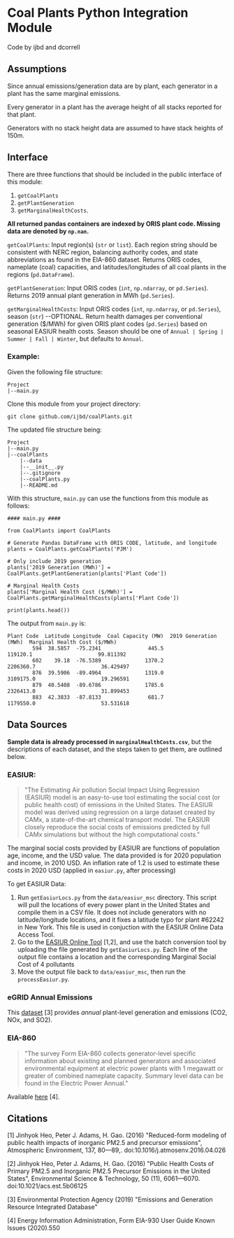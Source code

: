 # Coal Plants Python Integration Module
Code by ijbd and dcorrell

## Assumptions

Since annual emissions/generation data are by plant, each generator in a plant has the same marginal emissions. 

Every generator in a plant has the average height of all stacks reported for that plant.

Generators with no stack height data are assumed to have stack heights of 150m.

## Interface

There are three functions that should be included in the public interface of this module:
1. `getCoalPlants`
2. `getPlantGeneration`
3. `getMarginalHealthCosts`. 

**All returned pandas containers are indexed by ORIS plant code. Missing data are denoted by `np.nan`.**

`getCoalPlants`: Input region(s) (`str` or `list`). Each region string should be consistent with NERC region, balancing authority codes, and state abbreviations as found in the EIA-860 dataset. Returns ORIS codes, nameplate (coal) capacities, and latitudes/longitudes of all coal plants in the regions (`pd.DataFrame`).

`getPlantGeneration`: Input ORIS codes (`int`, `np.ndarray`, or `pd.Series`). Returns 2019 annual plant generation in MWh (`pd.Series`). 

`getMarginalHealthCosts`: Input ORIS codes (`int`, `np.ndarray`, or `pd.Series`), season (`str`) --OPTIONAL. Return health damages per conventional generation ($/MWh) for given ORIS plant codes (`pd.Series`) based on seasonal EASIUR health costs. Season should be one of `Annual | Spring | Summer | Fall | Winter`, but defaults to `Annual`.

### Example:

Given the following file structure:

    Project
    |--main.py

Clone this module from your project directory:

    git clone github.com/ijbd/coalPlants.git

The updated file structure being:

    Project
    |--main.py
    |--coalPlants
        |--data
        |--__init__.py
        |--.gitignore
        |--coalPlants.py
        |--README.md
    
With this structure, `main.py` can use the functions from this module as follows:


    #### main.py ####

    from CoalPlants import CoalPlants

    # Generate Pandas DataFrame with ORIS CODE, latitude, and longitude
    plants = CoalPlants.getCoalPlants('PJM') 

    # Only include 2019 generation
    plants['2019 Generation (MWh)'] = CoalPlants.getPlantGeneration(plants['Plant Code'])

    # Marginal Health Costs
    plants['Marginal Health Cost ($/MWh)'] = CoalPlants.getMarginalHealthCosts(plants['Plant Code'])

    print(plants.head())

The output from `main.py` is:
    
    Plant Code  Latitude Longitude  Coal Capacity (MW)  2019 Generation (MWh)  Marginal Health Cost ($/MWh)
            594  38.5857  -75.2341               445.5               119120.1                     99.811392
            602    39.18  -76.5389              1370.2              2206360.7                     36.429497
            876  39.5906  -89.4964              1319.0              3109175.0                     19.296591
            879  40.5408  -89.6786              1785.6              2326413.0                     31.899453
            883  42.3833  -87.8133               681.7              1179550.0                     53.531618


## Data Sources

**Sample data is already processed in `marginalHealthCosts.csv`**, but the descriptions of each dataset, and the steps taken to get them, are outlined below.

### EASIUR:
>"The Estimating Air pollution Social Impact Using Regression (EASIUR) model is an easy-to-use tool estimating the social cost (or public health cost) of emissions in the United States. The EASIUR model was derived using regression on a large dataset created by CAMx, a state-of-the-art chemical transport model. The EASIUR closely reproduce the social costs of emissions predicted by full CAMx simulations but without the high computational costs." 

The marginal social costs provided by EASIUR are functions of population age, income, and the USD value. The data provided is for 2020 population and income, in 2010 USD. An inflation rate of 1.2 is used to estimate these costs in 2020 USD (applied in `easiur.py`, after processing)

To get EASIUR Data:
1. Run `getEasiurLocs.py` from the `data/easiur_msc` directory. This script will pull the locations of every power plant in the United States and compile them in a CSV file. It does not include generators with no latitude/longitude locations, and it fixes a latitude typo for plant #62242 in New York. This file is used in conjuction with the EASIUR Online Data Access Tool.
2. Go to the [EASIUR Online Tool](https://barney.ce.cmu.edu/~jinhyok/easiur/online/) [1,2], and use the batch conversion tool by uploading the file generated by `getEasiurLocs.py`. Each line of the output file contains a location and the corresponding Marginal Social Cost of 4 pollutants
3. Move the output file back to `data/easiur_msc`, then run the `processEasiur.py`.

### eGRID Annual Emissions
This [dataset](https://www.epa.gov/egrid/download-data) [3] provides *annual* plant-level generation and emissions (CO2, NOx, and SO2). 

### EIA-860 
>"The survey Form EIA-860 collects generator-level specific information about existing and planned generators and associated environmental equipment at electric power plants with 1 megawatt or greater of combined nameplate capacity. Summary level data can be found in the Electric Power Annual."

Available [here](https://www.eia.gov/electricity/data/eia860/) [4].

## Citations

[1] Jinhyok Heo, Peter J. Adams, H. Gao. (2016) "Reduced-form modeling of public health impacts of inorganic PM2.5 and precursor emissions", Atmospheric Environment, 137, 80—89,. doi:10.1016/j.atmosenv.2016.04.026

[2] Jinhyok Heo, Peter J. Adams, H. Gao. (2016) "Public Health Costs of Primary PM2.5 and Inorganic PM2.5 Precursor Emissions in the United States", Environmental Science & Technology, 50 (11), 6061—6070. doi:10.1021/acs.est.5b06125

[3] Environmental Protection Agency (2019) "Emissions and Generation Resource Integrated Database" 

[4] Energy Information Administration, Form EIA-930 User Guide Known Issues (2020).550
